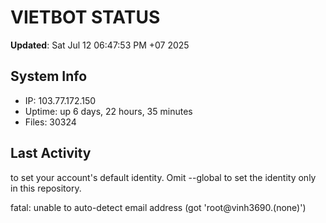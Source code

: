 # VIETBOT STATUS
**Updated**: Sat Jul 12 06:47:53 PM +07 2025

## System Info
- IP: 103.77.172.150
- Uptime: up 6 days, 22 hours, 35 minutes
- Files: 30324

## Last Activity

to set your account's default identity.
Omit --global to set the identity only in this repository.

fatal: unable to auto-detect email address (got 'root@vinh3690.(none)')
